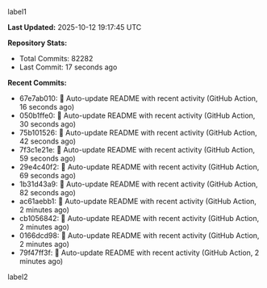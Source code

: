 
label1 
<!-- ACTIVITY_START -->
**Last Updated:** 2025-10-12 19:17:45 UTC

**Repository Stats:**
- Total Commits: 82282
- Last Commit: 17 seconds ago

**Recent Commits:**
- 67e7ab010: 🤖 Auto-update README with recent activity (GitHub Action, 16 seconds ago)
- 050b1ffe0: 🤖 Auto-update README with recent activity (GitHub Action, 30 seconds ago)
- 75b101526: 🤖 Auto-update README with recent activity (GitHub Action, 42 seconds ago)
- 7f3c1e21e: 🤖 Auto-update README with recent activity (GitHub Action, 59 seconds ago)
- 29e4c40f2: 🤖 Auto-update README with recent activity (GitHub Action, 69 seconds ago)
- 1b31d43a9: 🤖 Auto-update README with recent activity (GitHub Action, 82 seconds ago)
- ac61aebb1: 🤖 Auto-update README with recent activity (GitHub Action, 2 minutes ago)
- cb1056842: 🤖 Auto-update README with recent activity (GitHub Action, 2 minutes ago)
- 0166dcd98: 🤖 Auto-update README with recent activity (GitHub Action, 2 minutes ago)
- 79f47ff3f: 🤖 Auto-update README with recent activity (GitHub Action, 2 minutes ago)
<!-- ACTIVITY_END -->

label2
